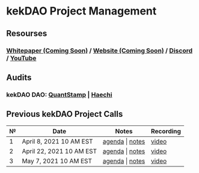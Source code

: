 # **kekDAO Project Management**

## **Resourses**
### [Whitepaper (Coming Soon)]() / [Website (Coming Soon)](https://universe.xyz/) / [Discord](https://discord.gg/nfu) / [YouTube](https://www.youtube.com/channel/UCWt00md9T2b4iTsHWp_Fapw)

## **Audits**
### kekDAO DAO: [QuantStamp](https://github.com/kekDAO/kekDAO-PM/blob/master/audits/Quantstamp-DAO.pdf) | [Haechi](https://github.com/kekDAO/kekDAO-PM/blob/master/audits/HAECHI-DAO.pdf)

## Previous kekDAO Project Calls

 №  | Date                             | Notes          | Recording            |
--- | -------------------------------- | -------------- | -------------------- |
 1  | April 8, 2021 10 AM EST       | [agenda](https://github.com/kekDAO/kekDAO-PM/issues/1) \| [notes](https://github.com/kekDAO/kekDAO-PM/blob/master/kekDAO-Project-calls/call_1.md)     | [video](https://www.youtube.com/watch?v=3K4-cWBGl7Y) |
 2  | April 22, 2021 10 AM EST       | [agenda](https://github.com/kekDAO/kekDAO-PM/issues/2) \| [notes](https://github.com/kekDAO/kekDAO-PM/blob/master/kekDAO-Project-calls/call_2.md)     | [video](https://www.youtube.com/watch?v=JAZOA0ibCVA) |
 3  | May 7, 2021 10 AM EST       | [agenda](https://github.com/kekDAO/kekDAO-PM/issues/3) \| [notes](https://github.com/kekDAO/kekDAO-PM/blob/master/kekDAO-Project-calls/call_3.md)     | [video]() |
